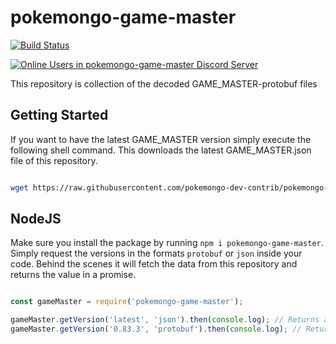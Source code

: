 ﻿# pokemongo-game-master

[![Build Status](https://travis-ci.org/pokemongo-dev-contrib/pokemongo-game-master.svg?branch=master)](https://travis-ci.org/pokemongo-dev-contrib/pokemongo-game-master)

[![Online Users in pokemongo-game-master Discord Server](https://discordapp.com/api/guilds/293741011665027073/embed.png)](https://discord.gg/ssVqwvX)

This repository is collection of the decoded GAME_MASTER-protobuf files

## Getting Started

If you want to have the latest GAME_MASTER version simply execute the following
shell command. This downloads the latest GAME_MASTER.json file of this repository.

```bash

wget https://raw.githubusercontent.com/pokemongo-dev-contrib/pokemongo-game-master/master/versions/latest/GAME_MASTER.json

```

## NodeJS

Make sure you install the package by running `npm i pokemongo-game-master`.
Simply request the versions in the formats `protobuf` or `json` inside your code.
Behind the scenes it will fetch the data from this repository and returns
the value in a promise.

```JavaScript

const gameMaster = require('pokemongo-game-master');

gameMaster.getVersion('latest', 'json').then(console.log); // Returns as object: { itemTemplates: [ ... ], timestampMs: '1512514949791' }
gameMaster.getVersion('0.83.3', 'protobuf').then(console.log); // Returns the version 0.83.3 as string

```
